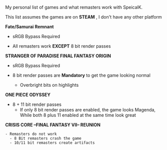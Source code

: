 My personal list of games and what remasters work with SpeicalK.

This list assumes the games are on **STEAM** , I don't have any other platform

**Fate/Samurai Remnant**
  - sRGB Bypass Required
  
  - All remasters work **EXCEPT** 8 bit render passes

**STRANGER OF PARADISE FINAL FANTASY ORIGIN**
  - sRGB Bypass Required

  - 8 bit render passes are **Mandatory** to get the game looking normal
    - Overbright bits on highlights

**ONE PIECE ODYSSEY**
  - 8 + 11 bit render passes
      - If only 8 bit render passes are enabled, the game looks Magenda, While both 8 plus 11 enabled at the same time look great

  **CRISIS CORE –FINAL FANTASY VII– REUNION**

    - Remasters do not work
      - 8 Bit remasters crash the game
      - 10/11 bit remasters create artifacts
